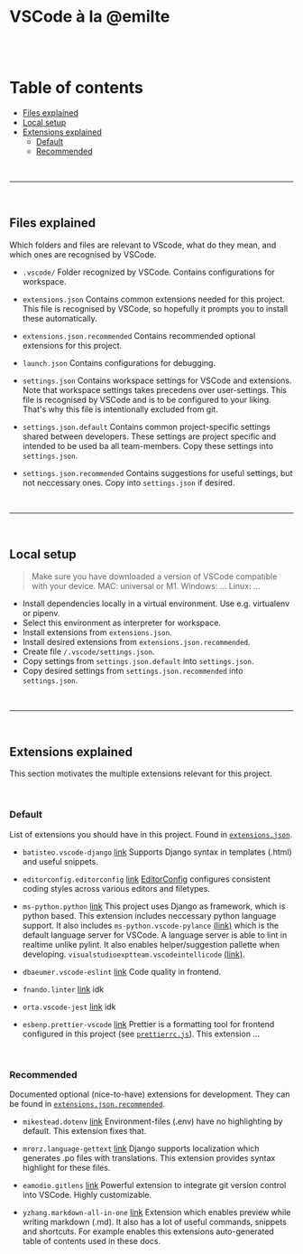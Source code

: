 # VSCode à la @emilte

<br>
<br>

# Table of contents

- [Files explained](#files-explained)
- [Local setup](#local-setup)
- [Extensions explained](#extensions-explained)
  - [Default](#default)
  - [Recommended](#recommended)

<br>
<hr>
<br>

## Files explained

Which folders and files are relevant to VScode, what do they mean, and which ones are recognised by VSCode.

- `.vscode/`
  Folder recognized by VSCode. Contains configurations for workspace.

- `extensions.json`
  Contains common extensions needed for this project.
  This file is recognised by VSCode, so hopefully it prompts you to install these automatically.

- `extensions.json.recommended`
  Contains recommended optional extensions for this project.

- `launch.json`
  Contains configurations for debugging.

- `settings.json`
  Contains workspace settings for VSCode and extensions. Note that workspace settings takes precedens over user-settings.
  This file is recognised by VSCode and is to be configured to your liking. That's why this file is intentionally excluded from git.

- `settings.json.default`
  Contains common project-specific settings shared between developers. These settings are project specific and intended to be used ba all team-members. Copy these settings into `settings.json`.

- `settings.json.recommended`
  Contains suggestions for useful settings, but not neccessary ones. Copy into `settings.json` if desired.

<br>
<hr>
<br>

## Local setup

> Make sure you have downloaded a version of VSCode compatible with your device.
> MAC: universal or M1.
> Windows: ...
> Linux: ...

- Install dependencies locally in a virtual environment. Use e.g. virtualenv or pipenv.
- Select this environment as interpreter for workspace.
- Install extensions from `extensions.json`.
- Install desired extensions from `extensions.json.recommended`.
- Create file `/.vscode/settings.json`.
- Copy settings from `settings.json.default` into `settings.json`.
- Copy desired settings from `settings.json.recommended` into `settings.json`.

<br>
<hr>
<br>

## Extensions explained

This section motivates the multiple extensions relevant for this project.

<br>

### Default

List of extensions you should have in this project. Found in [`extensions.json`](/.vscode/extensions.json).

- `batisteo.vscode-django`
  [link](https://marketplace.visualstudio.com/items?itemName=batisteo.vscode-django)
  Supports Django syntax in templates (.html) and useful snippets.

- `editorconfig.editorconfig`
  [link](https://marketplace.visualstudio.com/items?itemName=editorconfig.editorconfig)
  [EditorConfig](https://editorconfig.org/) configures consistent coding styles across various editors and filetypes.

- `ms-python.python` [link](https://marketplace.visualstudio.com/items?itemName=ms-python.python)
  This project uses Django as framework, which is python based. This extension includes neccessary python language support. It also includes `ms-python.vscode-pylance` [(link)](https://marketplace.visualstudio.com/items?itemName=ms-python.vscode-pylance) which is the default language server for VSCode. A language server is able to lint in realtime unlike pylint. It also enables helper/suggestion pallette when developing. `visualstudioexptteam.vscodeintellicode` [(link)](https://marketplace.visualstudio.com/items?itemName=visualstudioexptteam.vscodeintellicode).

- `dbaeumer.vscode-eslint` [link](https://marketplace.visualstudio.com/items?itemName=dbaeumer.vscode-eslint)
  Code quality in frontend.

- `fnando.linter` [link](https://marketplace.visualstudio.com/items?itemName=fnando.linter)
  idk

- `orta.vscode-jest` [link](https://marketplace.visualstudio.com/items?itemName=orta.vscode-jest)
  idk

- `esbenp.prettier-vscode` [link](https://marketplace.visualstudio.com/items?itemName=esbenp.prettier-vscode)
  Prettier is a formatting tool for frontend configured in this project (see [`prettierrc.js`](/.prettierrc.js)). This extension ...

<br>

### Recommended

Documented optional (nice-to-have) extensions for development. They can be found in [`extensions.json.recommended`](/.vscode/extensions.json.recommended).

- `mikestead.dotenv` [link](https://marketplace.visualstudio.com/items?itemName=mikestead.dotenv)
  Environment-files (.env) have no highlighting by default. This extension fixes that.

- `mrorz.language-gettext` [link](https://marketplace.visualstudio.com/items?itemName=mrorz.language-gettext)
  Django supports localization which generates .po files with translations. This extension provides syntax highlight for these files.

- `eamodio.gitlens` [link](https://marketplace.visualstudio.com/items?itemName=eamodio.gitlens)
  Powerful extension to integrate git version control into VSCode. Highly customizable.

- `yzhang.markdown-all-in-one` [link](https://marketplace.visualstudio.com/items?itemName=yzhang.markdown-all-in-one)
  Extension which enables preview while writing markdown (.md). It also has a lot of useful commands, snippets and shortcuts.
  For example enables this extensions auto-generated table of contents used in these docs.
